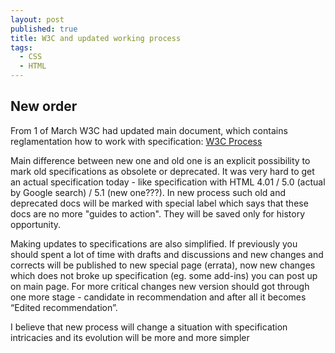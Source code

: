 ```yaml
---
layout: post
published: true
title: W3C and updated working process
tags:
  - CSS
  - HTML
---
```

## New order 
From 1 of March W3C had updated main document, which contains reglamentation how to work with specification: [W3C Process](https://www.w3.org/Consortium/Process/)

Main difference between new one and old one is an explicit possibility to mark old specifications as obsolete or deprecated. It was very hard to get an actual specification today - like specification with HTML 4.01 / 5.0 (actual by Google search) / 5.1 (new one???). In new process such old and deprecated docs will be marked with special label which says that these docs are no more "guides to action". They will be saved only for history opportunity.

Making updates to specifications are also simplified. If previously you should spent a lot of time with drafts and discussions and new changes and corrects will be published to new special page (errata), now new changes which does not broke up specification (eg. some add-ins) you can post up on main page. For more critical changes new version should got through one more stage - candidate in recommendation and after all it becomes “Edited recommendation”.

I believe that new process will change a situation with specification intricacies and its evolution will be more and more simpler
